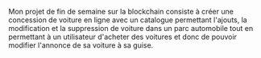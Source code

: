 Mon projet de fin de semaine sur la blockchain consiste à créer une concession de voiture en ligne avec un catalogue permettant l'ajouts, la modification et la suppression de voiture dans un parc automobile tout en permettant à un utilisateur d'acheter des voitures et donc de pouvoir modifier l'annonce de sa voiture à sa guise.

